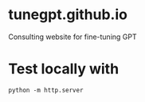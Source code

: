 # tunegpt.github.io

Consulting website for fine-tuning GPT

# Test locally with 

```console
python -m http.server
```
